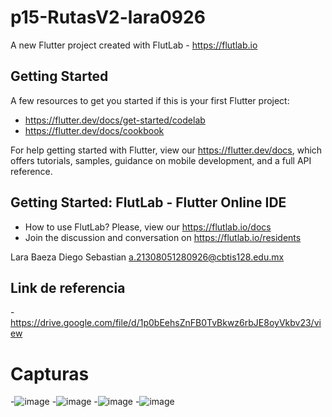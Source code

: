# p15-RutasV2-lara0926

A new Flutter project created with FlutLab - https://flutlab.io

## Getting Started

A few resources to get you started if this is your first Flutter project:

- https://flutter.dev/docs/get-started/codelab
- https://flutter.dev/docs/cookbook

For help getting started with Flutter, view our
https://flutter.dev/docs, which offers tutorials,
samples, guidance on mobile development, and a full API reference.

## Getting Started: FlutLab - Flutter Online IDE

- How to use FlutLab? Please, view our https://flutlab.io/docs
- Join the discussion and conversation on https://flutlab.io/residents

Lara Baeza Diego Sebastian a.21308051280926@cbtis128.edu.mx

## Link de referencia
-https://drive.google.com/file/d/1p0bEehsZnFB0TvBkwz6rbJE8oyVkbv23/view

# Capturas
-![image](https://github.com/LaraD128/p15-RutasV2-lara0926/assets/143744146/c9bfea2f-a221-4b70-8dea-2908e7429ff6)
-![image](https://github.com/LaraD128/p15-RutasV2-lara0926/assets/143744146/112e3d99-f82c-4bc8-83d3-4a9310e1d24f)
-![image](https://github.com/LaraD128/p15-RutasV2-lara0926/assets/143744146/b37d1a7c-8063-4ce0-b661-bff8ddb63140)
-![image](https://github.com/LaraD128/p15-RutasV2-lara0926/assets/143744146/916d38a3-f1a6-4b1e-b162-c6a9a40c30d3)
